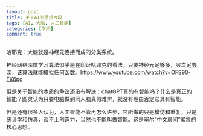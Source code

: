 ```yaml
---
layout: post
title: 关于AI的思想片段
tags: [AI, 大脑, 人工智能]
categories: [学问]
comment: true
---
```


哈耶克：大脑就是神经元连接而成的分类系统。

神经网络深度学习算法似乎是在印证哈耶克的看法。只要神经元足够多，层次足够深，该算法就能模拟任何函数。<https://www.youtube.com/watch?v=OFS90-FX6pg>

但是关于智能的本质的争议还没有解决：chatGPT真的有智能吗？什么是真正的智能？图灵认为只要电脑做到同人脑真假难辨，就没有理由否定它具有智能。

但是还有很多人认为，人工智能不管再怎么进步，它所做的只是模仿和重复，只是统计学和仿真，谈不上创造力，当然也不能叫做智能。这是塞尔“中文房间”寓言的核心思想。

